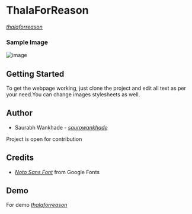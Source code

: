  # ThalaForReason 

  _[thalaforreason](https://thalaforreason-swart.vercel.app/)_ 

  ### Sample Image
  
![image](https://github.com/saurowankhade/ThalaforReason/assets/98818353/3b16b67b-5163-47cf-ba9e-efd7cb767e7c)


 ## Getting Started 
 To get the webpage working, just clone the project and edit all text as per your need.You can change images stylesheets as well.

 ## Author
 + Saurabh Wankhade - _[saurowankhade](https://github.com/saurowankhade/)_
   
Project is open for contribution

## Credits
+ _[Noto Sans Font](https://fonts.google.com/specimen/Noto+Sans)_ from Google Fonts

## Demo 

For demo _[thalaforreason](https://thalaforreason-swart.vercel.app/)_
 




